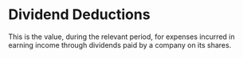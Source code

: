 # Dividend Deductions
This is the value, during the relevant period, for expenses incurred in earning income through dividends paid by a company on its shares.